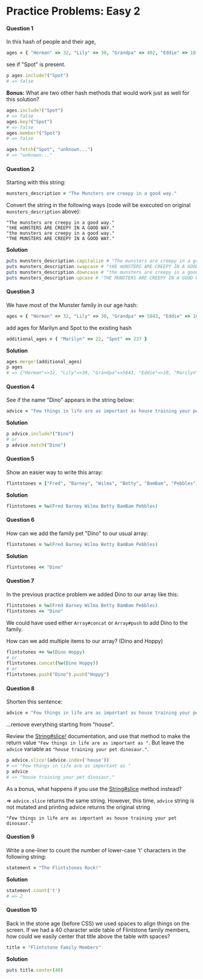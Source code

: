 # Practice Problems: Easy 2

#### Question 1

In this hash of people and their age,

```ruby
ages = { "Herman" => 32, "Lily" => 30, "Grandpa" => 402, "Eddie" => 10 }
```

see if "Spot" is present.

```ruby
p ages.include?("Spot")
# => false
```



**Bonus:** What are two other hash methods that would work just as well for this solution?

```ruby
ages.include?("Spot")
# => false
ages.key?("Spot")
# => false
ages.member?("Spot")
# => false

ages.fetch("Spot", "unknown...")
# => "unknown..."
```



#### Question 2

Starting with this string:

```ruby
munsters_description = "The Munsters are creepy in a good way."
```

Convert the string in the following ways (code will be executed on original `munsters_description` above):

```
"The munsters are creepy in a good way."
"tHE mUNSTERS ARE CREEPY IN A GOOD WAY."
"the munsters are creepy in a good way."
"THE MUNSTERS ARE CREEPY IN A GOOD WAY."
```

**Solution**

```ruby
puts munsters_description.capitalize # "The munsters are creepy in a good way."
puts munsters_description.swapcase # "tHE mUNSTERS ARE CREEPY IN A GOOD WAY."
puts munsters_description.downcase # "the munsters are creepy in a good way."
puts munsters_description.upcase # "THE MUNSTERS ARE CREEPY IN A GOOD WAY."
```



#### Question 3

We have most of the Munster family in our age hash:

```ruby
ages = { "Herman" => 32, "Lily" => 30, "Grandpa" => 5843, "Eddie" => 10 }
```

add ages for Marilyn and Spot to the existing hash

```ruby
additional_ages = { "Marilyn" => 22, "Spot" => 237 }
```

**Solution**

```ruby
ages.merge!(additional_ages)
p ages
# => {"Herman"=>32, "Lily"=>30, "Grandpa"=>5843, "Eddie"=>10, "Marilyn"=>22, "Spot"=>237}
```



#### Question 4

See if the name "Dino" appears in the string below:

```ruby
advice = "Few things in life are as important as house training your pet dinosaur."
```

**Solution**

```ruby
p advice.include?("Dino")
# or
p advice.match("Dino")
```

#### Question 5

Show an easier way to write this array:

```ruby
flintstones = ["Fred", "Barney", "Wilma", "Betty", "BamBam", "Pebbles"]
```

**Solution**

```ruby
flintstones = %w(Fred Barney Wilma Betty BamBam Pebbles)
```



#### Question 6

How can we add the family pet "Dino" to our usual array:

```ruby
flintstones = %w(Fred Barney Wilma Betty BamBam Pebbles)
```

**Solution**

```ruby
flintstones << "Dino"
```



#### Question 7

In the previous practice problem we added Dino to our array like this:

```ruby
flintstones = %w(Fred Barney Wilma Betty BamBam Pebbles)
flintstones << "Dino"
```

We could have used either `Array#concat` or `Array#push` to add Dino to the family.

How can we add multiple items to our array? (Dino and Hoppy)

```ruby
flintstones += %w(Dino Hoppy)
# or
flintstones.concat(%w(Dino Hoppy))
# or
flintstones.push("Dino").push("Hoppy")
```



#### Question 8

Shorten this sentence:

```ruby
advice = "Few things in life are as important as house training your pet dinosaur."
```

...remove everything starting from "house".

Review the [String#slice!](http://ruby-doc.org/core-2.2.0/String.html#method-i-slice-21) documentation, and use that method to make the return value `"Few things in life are as important as "`. But leave the `advice` variable as `"house training your pet dinosaur."`.

```ruby
p advice.slice!(advice.index('house'))
# => "Few things in life are as important as "
p advice
# => "house training your pet dinosaur."
```

As a bonus, what happens if you use the [String#slice](http://ruby-doc.org/core-2.2.0/String.html#method-i-slice) method instead?

=> `advice.slice` returns the same string. However, this time, `advice` string is not mutated and printing advice returns the original string

```
"Few things in life are as important as house training your pet dinosaur."
```



#### Question 9

Write a one-liner to count the number of lower-case 't' characters in the following string:

```ruby
statement = "The Flintstones Rock!"
```

**Solution**

```ruby
statement.count('t')
# => 2
```



#### Question 10

Back in the stone age (before CSS) we used spaces to align things on the screen. If we had a 40 character wide table of Flintstone family members, how could we easily center that title above the table with spaces?

```ruby
title = "Flintstone Family Members"
```

**Solution**

```ruby
puts title.center(40)
```

